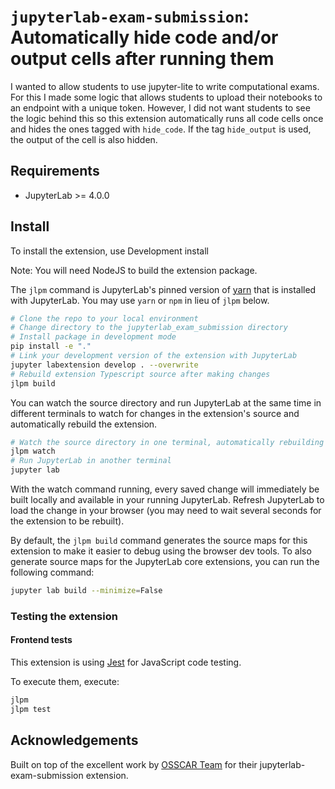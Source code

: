 # `jupyterlab-exam-submission`: Automatically hide code and/or output cells after running them


I wanted to allow students to use jupyter-lite to write computational exams. For this I made some logic that allows students to upload their notebooks to an endpoint with a unique token. However, I did not want students to see the logic behind this so this extension automatically runs all code cells once and hides the ones tagged with `hide_code`. If the tag `hide_output` is used, the output of the cell is also hidden.

## Requirements

- JupyterLab >= 4.0.0

## Install

To install the extension, use Development install

Note: You will need NodeJS to build the extension package.

The `jlpm` command is JupyterLab's pinned version of
[yarn](https://yarnpkg.com/) that is installed with JupyterLab. You may use
`yarn` or `npm` in lieu of `jlpm` below.

```bash
# Clone the repo to your local environment
# Change directory to the jupyterlab_exam_submission directory
# Install package in development mode
pip install -e "."
# Link your development version of the extension with JupyterLab
jupyter labextension develop . --overwrite
# Rebuild extension Typescript source after making changes
jlpm build
```

You can watch the source directory and run JupyterLab at the same time in different terminals to watch for changes in the extension's source and automatically rebuild the extension.

```bash
# Watch the source directory in one terminal, automatically rebuilding when needed
jlpm watch
# Run JupyterLab in another terminal
jupyter lab
```

With the watch command running, every saved change will immediately be built locally and available in your running JupyterLab. Refresh JupyterLab to load the change in your browser (you may need to wait several seconds for the extension to be rebuilt).

By default, the `jlpm build` command generates the source maps for this extension to make it easier to debug using the browser dev tools. To also generate source maps for the JupyterLab core extensions, you can run the following command:

```bash
jupyter lab build --minimize=False
```

### Testing the extension

#### Frontend tests

This extension is using [Jest](https://jestjs.io/) for JavaScript code testing.

To execute them, execute:

```sh
jlpm
jlpm test
```



## Acknowledgements

Built on top of the excellent work by [OSSCAR Team](https://www.osscar.org) for their jupyterlab-exam-submission extension.


